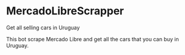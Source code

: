 # MercadoLibreScrapper
Get all selling cars in Uruguay

This bot scrape Mercado Libre and get all the cars that you can buy in Uruguay.
